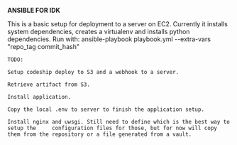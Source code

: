 **ANSIBLE FOR IDK**

This is a basic setup for deployment to a server on EC2.
Currently it installs system dependencies, creates a virtualenv and installs python dependencies.
Run with: ansible-playbook playbook.yml --extra-vars "repo_tag commit_hash"


    TODO:

    Setup codeship deploy to S3 and a webhook to a server.
    
    Retrieve artifact from S3.

    Install application.

    Copy the local .env to server to finish the application setup.

    Install nginx and uwsgi. Still need to define which is the best way to setup the     configuration files for those, but for now will copy them from the repository or a file generated from a vault.
    
